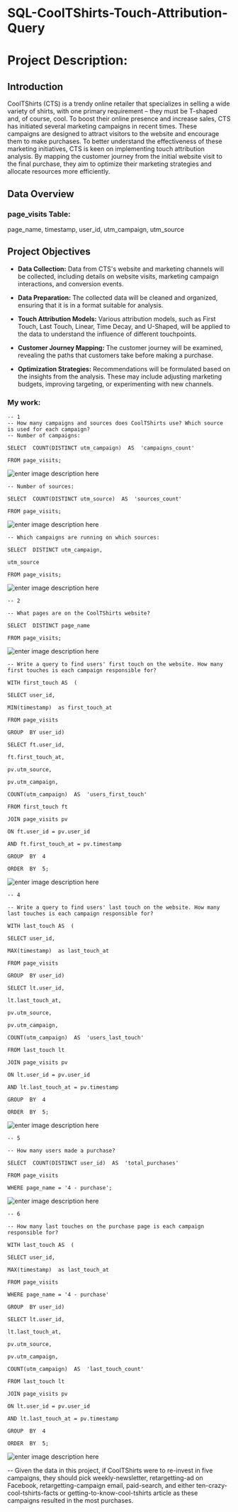 # SQL-CoolTShirts-Touch-Attribution-Query

# Project Description:

## Introduction

CoolTShirts (CTS) is a trendy online retailer that specializes in selling a wide variety of shirts, with one primary requirement – they must be T-shaped and, of course, cool. To boost their online presence and increase sales, CTS has initiated several marketing campaigns in recent times. These campaigns are designed to attract visitors to the website and encourage them to make purchases. To better understand the effectiveness of these marketing initiatives, CTS is keen on implementing touch attribution analysis. By mapping the customer journey from the initial website visit to the final purchase, they aim to optimize their marketing strategies and allocate resources more efficiently.

## Data Overview
### page_visits Table: 
page_name, timestamp, user_id, utm_campaign, utm_source

## Project Objectives


-   **Data Collection:** Data from CTS's website and marketing channels will be collected, including details on website visits, marketing campaign interactions, and conversion events.
    
-   **Data Preparation:** The collected data will be cleaned and organized, ensuring that it is in a format suitable for analysis.
    
-   **Touch Attribution Models:** Various attribution models, such as First Touch, Last Touch, Linear, Time Decay, and U-Shaped, will be applied to the data to understand the influence of different touchpoints.
    
-   **Customer Journey Mapping:** The customer journey will be examined, revealing the paths that customers take before making a purchase.
    
-   **Optimization Strategies:** Recommendations will be formulated based on the insights from the analysis. These may include adjusting marketing budgets, improving targeting, or experimenting with new channels.


### My work:



    

    
      
    -- 1
    -- How many campaigns and sources does CoolTShirts use? Which source is used for each campaign?
    -- Number of campaigns:
    
    SELECT  COUNT(DISTINCT utm_campaign)  AS  'campaigns_count'
    
    FROM page_visits;
![enter image description here](https://i.ibb.co/nfwVm7r/campaigns-count.png)
    
      
    
    -- Number of sources:
    
    SELECT  COUNT(DISTINCT utm_source)  AS  'sources_count'
    
    FROM page_visits;
![enter image description here](https://i.ibb.co/x5ydW8c/sources-count.png)
    
      
    
    -- Which campaigns are running on which sources:
    
    SELECT  DISTINCT utm_campaign,
    
    utm_source
    
    FROM page_visits;
![enter image description here](https://i.ibb.co/5v37317/3.png)
    
      
    
    -- 2
    
    -- What pages are on the CoolTShirts website?
    
    SELECT  DISTINCT page_name
    
    FROM page_visits;
![enter image description here](https://i.ibb.co/Z19nSjM/4.png)
    
      
    
    -- Write a query to find users' first touch on the website. How many first touches is each campaign responsible for?
    
    WITH first_touch AS  (
    
    SELECT user_id,
    
    MIN(timestamp)  as first_touch_at
    
    FROM page_visits
    
    GROUP  BY user_id)
    
    SELECT ft.user_id,
    
    ft.first_touch_at,
    
    pv.utm_source,
    
    pv.utm_campaign,
    
    COUNT(utm_campaign)  AS  'users_first_touch'
    
    FROM first_touch ft
    
    JOIN page_visits pv
    
    ON ft.user_id = pv.user_id
    
    AND ft.first_touch_at = pv.timestamp
    
    GROUP  BY  4
    
    ORDER  BY  5;
![enter image description here](https://i.ibb.co/4j3M55N/first-touch-at.png)
    
      
    
    -- 4
    
    -- Write a query to find users' last touch on the website. How many last touches is each campaign responsible for?
    
    WITH last_touch AS  (
    
    SELECT user_id,
    
    MAX(timestamp)  as last_touch_at
    
    FROM page_visits
    
    GROUP  BY user_id)
    
    SELECT lt.user_id,
    
    lt.last_touch_at,
    
    pv.utm_source,
    
    pv.utm_campaign,
    
    COUNT(utm_campaign)  AS  'users_last_touch'
    
    FROM last_touch lt
    
    JOIN page_visits pv
    
    ON lt.user_id = pv.user_id
    
    AND lt.last_touch_at = pv.timestamp
    
    GROUP  BY  4
    
    ORDER  BY  5;
![enter image description here](https://i.ibb.co/RPLmw0x/last-touch-at.png)
    
      
    
    -- 5
    
    -- How many users made a purchase?
    
    SELECT  COUNT(DISTINCT user_id)  AS  'total_purchases'
    
    FROM page_visits
    
    WHERE page_name = '4 - purchase';
![enter image description here](https://i.ibb.co/S7691xB/total-ourchases.png)
    
      
    
    -- 6
    
    -- How many last touches on the purchase page is each campaign responsible for?
    
    WITH last_touch AS  (
    
    SELECT user_id,
    
    MAX(timestamp)  as last_touch_at
    
    FROM page_visits
    
    WHERE page_name = '4 - purchase'
    
    GROUP  BY user_id)
    
    SELECT lt.user_id,
    
    lt.last_touch_at,
    
    pv.utm_source,
    
    pv.utm_campaign,
    
    COUNT(utm_campaign)  AS  'last_touch_count'
    
    FROM last_touch lt
    
    JOIN page_visits pv
    
    ON lt.user_id = pv.user_id
    
    AND lt.last_touch_at = pv.timestamp
    
    GROUP  BY  4
    
    ORDER  BY  5;
![enter image description here](https://i.ibb.co/C8JwdZn/final-one.png)
      

-- Given the data in this project, if CoolTShirts were to re-invest in five campaigns, they should pick weekly-newsletter, retargetting-ad on Facebook, retargetting-campaign email, paid-search, and either ten-crazy-cool-tshirts-facts or getting-to-know-cool-tshirts article as these campaigns resulted in the most purchases.


